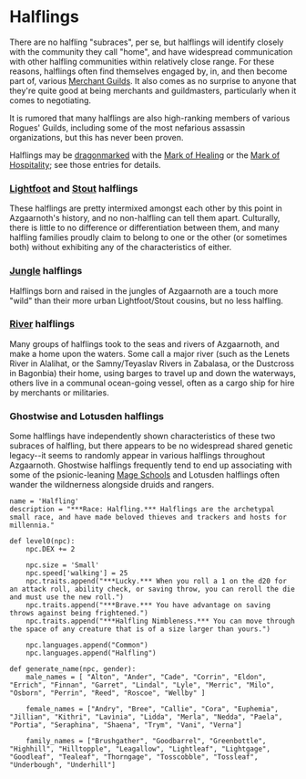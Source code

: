 # Halflings
There are no halfling "subraces", per se, but halflings will identify closely with the community they call "home", and have widespread communication with other halfling communities within relatively close range. For these reasons, halflings often find themselves engaged by, in, and then become part of, various [Merchant Guilds](../Organizations/MerchantGuilds/index.md). It also comes as no surprise to anyone that they're quite good at being merchants and guildmasters, particularly when it comes to negotiating.

It is rumored that many halflings are also high-ranking members of various Rogues' Guilds, including some of the most nefarious assassin organizations, but this has never been proven.

Halflings may be [dragonmarked](Dragonmarked.md) with the [Mark of Healing](Healing.md) or the [Mark of Hospitality](Hospitality.md); see those entries for details.

### [Lightfoot](Lightfoot.md) and [Stout](Stout.md) halflings
These halflings are pretty intermixed amongst each other by this point in Azgaarnoth's history, and no non-halfling can tell them apart. Culturally, there is little to no difference or differentiation between them, and many halfling families proudly claim to belong to one or the other (or sometimes both) without exhibiting any of the characteristics of either.

### [Jungle](Jungle.md) halflings
Halflings born and raised in the jungles of Azgaarnoth are a touch more "wild" than their more urban Lightfoot/Stout cousins, but no less halfling.

### [River](River.md) halflings
Many groups of halflings took to the seas and rivers of Azgaarnoth, and make a home upon the waters. Some call a major river (such as the Lenets River in Alalihat, or the Samny/Teyaslav Rivers in Zabalasa, or the Dustcross in Bagonbia) their home, using barges to travel up and down the waterways, others live in a communal ocean-going vessel, often as a cargo ship for hire by merchants or militaries.

### Ghostwise and Lotusden halflings
Some halflings have independently shown characteristics of these two subraces of halfling, but there appears to be no widespread shared genetic legacy--it seems to randomly appear in various halflings throughout Azgaarnoth. Ghostwise halflings frequently tend to end up associating with some of the psionic-leaning [Mage Schools](../Organizations/MageSchools/index.md) and Lotusden halflings often wander the wildnerness alongside druids and rangers.

```
name = 'Halfling'
description = "***Race: Halfling.*** Halflings are the archetypal small race, and have made beloved thieves and trackers and hosts for millennia."

def level0(npc):
    npc.DEX += 2

    npc.size = 'Small'
    npc.speed['walking'] = 25
    npc.traits.append("***Lucky.*** When you roll a 1 on the d20 for an attack roll, ability check, or saving throw, you can reroll the die and must use the new roll.")
    npc.traits.append("***Brave.*** You have advantage on saving throws against being frightened.")
    npc.traits.append("***Halfling Nimbleness.*** You can move through the space of any creature that is of a size larger than yours.")

    npc.languages.append("Common")
    npc.languages.append("Halfling")

def generate_name(npc, gender):
    male_names = [ "Alton", "Ander", "Cade", "Corrin", "Eldon", "Errich", "Finnan", "Garret", "Lindal", "Lyle", "Merric", "Milo", "Osborn", "Perrin", "Reed", "Roscoe", "Wellby" ]

    female_names = ["Andry", "Bree", "Callie", "Cora", "Euphemia", "Jillian", "Kithri", "Lavinia", "Lidda", "Merla", "Nedda", "Paela", "Portia", "Seraphina", "Shaena", "Trym", "Vani", "Verna"]

    family_names = ["Brushgather", "Goodbarrel", "Greenbottle", "Highhill", "Hilltopple", "Leagallow", "Lightleaf", "Lightgage", "Goodleaf", "Tealeaf", "Thorngage", "Tosscobble", "Tossleaf", "Underbough", "Underhill"]
```

